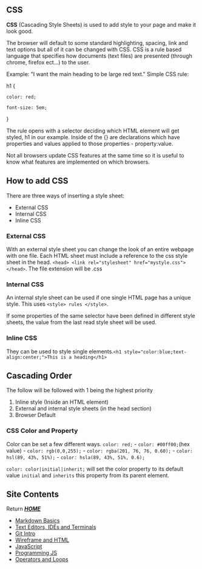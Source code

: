 ## CSS 
**CSS** (Cascading Style Sheets) is used to add style to your page and make it look good. 

The browser will default to some standard highlighting, spacing, link and text options but all of it can be changed with CSS. CSS is a rule based language that specifies how documents (text files) are presented (through chrome, firefox ect...) to the user.

Example: "I want the main heading to be large red text." Simple CSS rule:

h1 {

    color: red;

    font-size: 5em;

}

The rule opens with a selector deciding which HTML element will get styled, h1 in our example. Inside of the {} are declarations which have properties and values applied to those properties - property:value. 

Not all browsers update CSS features at the same time so it is useful to know what features are implemented on which browsers.

## How to add CSS 

There are three ways of inserting a style sheet: 
* External CSS
* Internal CSS
* Inline CSS 

### External CSS

With an external style sheet you can change the look of an entire webpage with one file. Each HTML sheet must include a reference to the css style sheet in the head. `<head> <link rel="stylesheet" href="mystyle.css"> </head>`. The file extension will be .css

### Internal CSS 

An internal style sheet can be used if one single HTML page has a unique style. This uses `<style> rules </style>`.

If some properties of the same selector have been defined in different style sheets, the value from the last read style sheet will be used.

### Inline CSS

 They can be used to style single elements.`<h1 style="color:blue;text-align:center;">This is a heading</h1>`

## Cascading Order

 The follow will be followed with 1 being the highest priority

 1. Inline style (Inside an HTML element)
 2. External and internal style sheets (in the head section)
 3. Browser Default

### CSS Color and Property 

Color can be set a few different ways. `color: red;` - `color: #00ff00;`(hex value) - `color: rgb(0,0,255);` - `color: rgba(201, 76, 76, 0.60);` - `color: hsl(89, 43%, 51%);` - `color: hsla(89, 43%, 51%, 0.6);`

`color: color|initial|inherit;` will set the color property to its default value `initial` and `inherits` this property from its parent element. 

## Site Contents
Return [**_HOME_**](https://DustinHall.github.io/reading-notes) 
* [Markdown Basics](https://dustinhall.github.io/reading-notes/markdown)
* [Text Editors, IDEs and Terminals](https://dustinhall.github.io/reading-notes/text-editor)
* [Git Intro](https://dustinhall.github.io/reading-notes/git-intro)
* [Wireframe and HTML](https://dustinhall.github.io/reading-notes/wireframe-html)
* [JavaScript](https://dustinhall.github.io/reading-notes/javascript) 
* [Programming JS](https://dustinhall.github.io/reading-notes/programming-with-javascript)
* [Operators and Loops](http://dustinhall.github.io/reading-notes/operators-loops)
